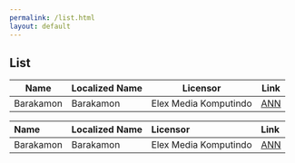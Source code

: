 ```yaml
---
permalink: /list.html
layout: default
---
```


## List
<table class="searchable sortable">
 <thead>
   <tr>
     <th>Name</th>
     <th>Localized Name</th>
     <th>Licensor</th>
     <th>Link</th>
  </tr>
 </thead>
 <tbody>
     <tr>
         <td>Barakamon</td>
         <td>Barakamon</td>
         <td>Elex Media Komputindo</td>
         <td><a href="https://www.animenewsnetwork.com/news/2015-08-27/elex-media-licenses-barakamon-manga-in-indonesia/.92179">ANN</a></td>
     </tr>
 </tbody>
</table>

| Name        | Localized Name          | Licensor | Link |
|:-------------|:------------------|:------|:---|
| Barakamon | Barakamon | Elex Media Komputindo  | [ANN](https://www.animenewsnetwork.com/news/2015-08-27/elex-media-licenses-barakamon-manga-in-indonesia/.92179) |


